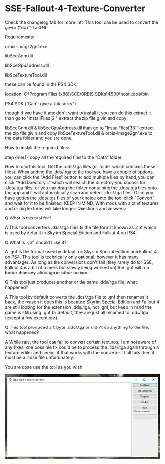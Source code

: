 # SSE-Fallout-4-Texture-Converter
Check the changelog.MD for more info
This tool can be used to convert the given ("dds") to GNF

Requirements:

orbis-image2gnf.exe

libSceGnm.dll

libSceGpuAddress.dll

libSceTextureTool.dll

these can be found in the PS4 SDK

location: C:\Program Files (x86)\SCE\ORBIS SDKs\4.500\host_tools\bin

PS4 SDK ("Can't give a link sorry")

though if you have it and don't want to install it you can do this  extract it than go to "InstallFiles[2]" extract the zip file givin and copy

libSceGnm.dll & libSceGpuAddress.dll than go to "InstallFiles[33]" extract the zip file givin and copy libSceTextureTool.dll & 
orbis-image2gnf.exe to the data folder and you are done.

How to install the required files:

step one(1): copy all the required files to the "Data" folder

How to use this tool:
Get the .dds/.tga files (or folder which contains these files).
When adding the .dds/.tga to the tool you have a couple of options, you can click the "Add Files" button to add multiple files by hand, you can click "Add Directory..." which will search the directory you choose for .dds/.tga files, or you can drag the folder containing the .dds/.tga files onto the app and it will automatically scan and detect .dds/.tga files.
Once you have gotten the .dds/.tga files of your choice onto the tool click "Convert" and wait for it to be finished, KEEP IN MIND, With mods with alot of textures and or big textures will take longer.
Questions and answers:

Q What is this tool for?

A This tool converters .dds/.tga files to the file format known as .gnf which is used by default in Skyrim Special Edition and Fallout 4 on PS4.

Q What is .gnf, should I use it?

A .gnf is the format used by default on Skyrim Special Edition and Fallout 4 on PS4. This tool is technically only optional, however it has many advantages. As long as the conversions don't fail (they rarely do for SSE, Fallout 4 is a bit of a mess but slowly being worked on) the .gnf will run better than any .dds/.tga or other texture.

Q This tool just produces another or the same .dds/.tga file, what happened?

A This tool by default converts the .dds/.tga file to .gnf then renames it back, the reason it does this is because Skyrim Special Edition and Fallout 4 are still looking for the extension .dds/.tga, not .gnf, but keep in mind the game is still using .gnf by default, they are just all renamed to .dds/.tga (except a few exceptions).

Q This tool produced a 0 byte .dds/.tga or didn't do anything to the file, what happened?

A While rare, the tool can fail to convert certain textures, I am not aware of any fixes, one possible fix could be to process the .dds/.tga again through a texture editor and seeing if that works with the converter. If all fails then it must be a loose file unfortunately.

You are done use the tool as you wish

![Screenshot](MAIN.PNG)
